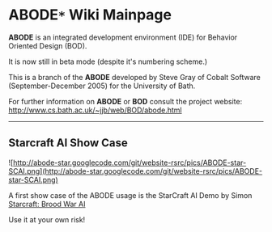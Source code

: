 # ABODE`*` Wiki Mainpage #

**ABODE** is an integrated development environment (IDE) for Behavior Oriented Design (BOD).

It is now still in beta mode (despite it's numbering scheme.)

This is a branch of the **ABODE** developed by Steve Gray of Cobalt Software (September-December 2005) for the University of Bath.

For further information on **ABODE** or **BOD** consult the project website:
http://www.cs.bath.ac.uk/~jjb/web/BOD/abode.html


---


## Starcraft AI Show Case ##

![http://abode-star.googlecode.com/git/website-rsrc/pics/ABODE-star-SCAI.png](http://abode-star.googlecode.com/git/website-rsrc/pics/ABODE-star-SCAI.png)

A first show case of the ABODE usage is the StarCraft AI Demo by Simon [Starcraft: Brood War AI](http://code.google.com/p/abode-star/wiki/StarCraftAIShowcase)

Use it at your own risk!